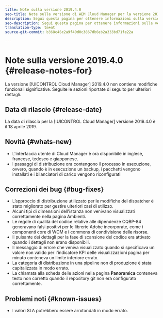 ```yaml
---
title: Note sulla versione 2019.4.0
seo-title: Note sulla versione di AEM Cloud Manager per la versione 2019.4.0
description: Segui questa pagina per ottenere informazioni sulla versione 2019.4.0 di Cloud Manager.
seo-description: Segui questa pagina per ottenere informazioni sulla versione 2019.4.0 di AEM Cloud Manager.
translation-type: tm+mt
source-git-commit: b368c46c2a9f40d0c3867db6eb2a333bd71fe22a

---
```



# Note sulla versione 2019.4.0 {#release-notes-for}

La versione [!UICONTROL Cloud Manager] 2019.4.0 non contiene modifiche funzionali significative. Seguite le sezioni riportate di seguito per ulteriori dettagli.

## Data di rilascio {#release-date}

La data di rilascio per la [!UICONTROL Cloud Manager] versione 2019.4.0 è il 18 aprile 2019.

## Novità {#whats-new}

* L'interfaccia utente di Cloud Manager è ora disponibile in inglese, francese, tedesco e giapponese.
* I passaggi di distribuzione ora contengono il processo in esecuzione, ovvero, quando è in esecuzione un backup, i pacchetti vengono installati e i bilanciatori di carico vengono riconfigurati

## Correzioni dei bug {#bug-fixes}

* L’approccio di distribuzione utilizzato per le modifiche del dispatcher è stato migliorato per gestire ulteriori casi di utilizzo.
* Alcuni tipi di dimensioni dell'istanza non venivano visualizzati correttamente nella pagina Ambienti.
* Le regole di qualità del codice relative alle dipendenze CQBP-84 generavano falsi positivi per le librerie Adobe incorporate, come i componenti core di WCM e i commons di condivisione delle risorse.
* Il pulsante dei dettagli per la fase di scansione del codice era attivato quando i dettagli non erano disponibili.
* Il messaggio di errore che veniva visualizzato quando si specificava un valore non valido per l'indicatore KPI delle visualizzazioni pagina per minuto conteneva un limite inferiore errato.
* La categoria di distribuzione in una pipeline non di produzione è stata capitalizzata in modo errato.
* La chiamata alla scheda delle azioni nella pagina **Panoramica** conteneva testo non corretto quando il repository git non era configurato correttamente.

## Problemi noti {#known-issues}

* I valori SLA potrebbero essere arrotondati in modo errato.
